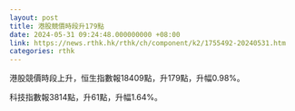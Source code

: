 ```yaml
---
layout: post
title: 港股競價時段升179點
date: 2024-05-31 09:24:48.000000000 +08:00
link: https://news.rthk.hk/rthk/ch/component/k2/1755492-20240531.htm
categories: rthk
---
```


港股競價時段上升，恒生指數報18409點，升179點，升幅0.98%。

科技指數報3814點，升61點，升幅1.64%。
